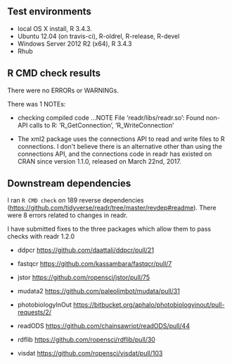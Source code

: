 ## Test environments
* local OS X install, R 3.4.3.
* Ubuntu 12.04 (on travis-ci), R-oldrel, R-release, R-devel
* Windows Server 2012 R2 (x64), R 3.4.3
* Rhub

## R CMD check results
There were no ERRORs or WARNINGs.

There was 1 NOTEs:

* checking compiled code ...NOTE
   File ‘readr/libs/readr.so’:
     Found non-API calls to R: ‘R_GetConnection’, ‘R_WriteConnection’

* The xml2 package uses the connections API to read and write files to R
connections. I don't believe there is an alternative other than using the
connections API, and the connections code in readr has existed on CRAN since
version 1.1.0, released on March 22nd, 2017.

## Downstream dependencies
I ran `R CMD check` on 189 reverse dependencies
(https://github.com/tidyverse/readr/tree/master/revdep#readme). There were 8 errors
related to changes in readr.

I have submitted fixes to the three packages which allow them to pass checks
with readr 1.2.0

* ddpcr
  https://github.com/daattali/ddpcr/pull/21

* fastqcr
  https://github.com/kassambara/fastqcr/pull/7

* jstor
  https://github.com/ropensci/jstor/pull/75

* mudata2
  https://github.com/paleolimbot/mudata/pull/31

* photobiologyInOut
  https://bitbucket.org/aphalo/photobiologyinout/pull-requests/2/

* readODS
  https://github.com/chainsawriot/readODS/pull/44

* rdflib
  https://github.com/ropensci/rdflib/pull/30

* visdat
  https://github.com/ropensci/visdat/pull/103
